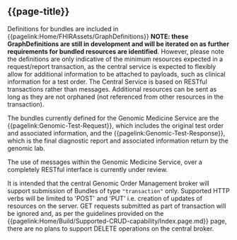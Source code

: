 ## {{page-title}}

Definitions for bundles are included in {{pagelink:Home/FHIRAssets/GraphDefinitions}} **NOTE: these GraphDefinitions are still in development and will be iterated on as further requirements for bundled resources are identified**. However, please note the definitions are only indicative of the minimum resources expected in a request/report transaction, as the central service is expected to flexibly allow for additional information to be attached to payloads, such as clinical information for a test order. The Central Service is based on RESTful transactions rather than messages. Additional resources can be sent as long as they are not orphaned (not referenced from other resources in the transaction).

The bundles currently defined for the Genomic Medicine Service are the {{pagelink:Genomic-Test-Request}}, which includes the original test order and associated information, and the {{pagelink:Genomic-Test-Response}}, which is the final diagnostic report and associated information return by the genomic lab.

The use of messages within the Genomic Medicine Service, over a completely RESTful interface is currently under review.

It is intended that the central Genomic Order Management broker will support submission of Bundles of type ```"transaction"``` only. Supported HTTP verbs will be limited to 'POST' and 'PUT' i.e. creation of updates of resources on the server. GET requests submitted as part of transaction will be ignored and, as per the guidelines provided on the {{pagelink:Home/Build/Supported-CRUD-capability/Index.page.md}} page, there are no plans to support DELETE operations on the central broker.
